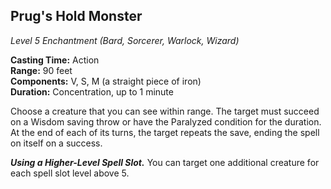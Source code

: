 ## Prug's Hold Monster
*Level 5 Enchantment (Bard, Sorcerer, Warlock, Wizard)*

**Casting Time:** Action  
**Range:** 90 feet  
**Components:** V, S, M (a straight piece of iron)  
**Duration:** Concentration, up to 1 minute  

Choose a creature that you can see within range. The target must succeed on a Wisdom saving throw or have the Paralyzed condition for the duration. At the end of each of its turns, the target repeats the save, ending the spell on itself on a success.

***Using a Higher-Level Spell Slot.*** You can target one additional creature for each spell slot level above 5.